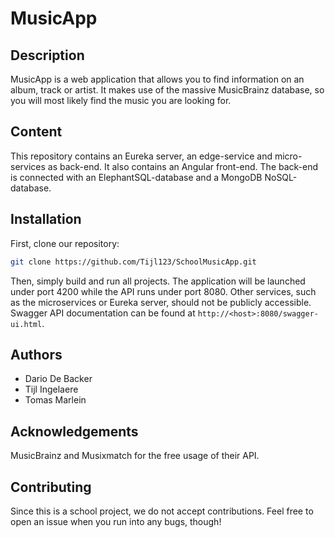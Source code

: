 # MusicApp

## Description
MusicApp is a web application that allows you to find information on an album, track or artist. It makes use of the massive MusicBrainz database, so you will most likely find the music you are looking for.

## Content
This repository contains an Eureka server, an edge-service and micro-services as back-end. It also contains an Angular front-end. 
The back-end is connected with an ElephantSQL-database and a MongoDB NoSQL-database.

## Installation
First, clone our repository:
```sh
git clone https://github.com/Tijl123/SchoolMusicApp.git
```

Then, simply build and run all projects. The application will be launched under port 4200 while the API runs under port 8080. Other services, such as the microservices or Eureka server, should not be publicly accessible. Swagger API documentation can be found at `http://<host>:8080/swagger-ui.html`.

## Authors
- Dario De Backer
- Tijl Ingelaere
- Tomas Marlein

## Acknowledgements
MusicBrainz and Musixmatch for the free usage of their API.

## Contributing
Since this is a school project, we do not accept contributions. Feel free to
open an issue when you run into any bugs, though!
